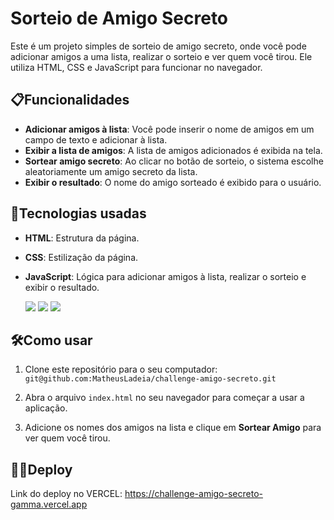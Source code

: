# Sorteio de Amigo Secreto

Este é um projeto simples de sorteio de amigo secreto, onde você pode adicionar amigos a uma lista, realizar o sorteio e ver quem você tirou. Ele utiliza HTML, CSS e JavaScript para funcionar no navegador.

## 📋Funcionalidades

- **Adicionar amigos à lista**: Você pode inserir o nome de amigos em um campo de texto e adicionar à lista.
- **Exibir a lista de amigos**: A lista de amigos adicionados é exibida na tela.
- **Sortear amigo secreto**: Ao clicar no botão de sorteio, o sistema escolhe aleatoriamente um amigo secreto da lista.
- **Exibir o resultado**: O nome do amigo sorteado é exibido para o usuário.

## 🚀Tecnologias usadas

- **HTML**: Estrutura da página.
- **CSS**: Estilização da página.
- **JavaScript**: Lógica para adicionar amigos à lista, realizar o sorteio e exibir o resultado.

  <div>
  <img src="https://img.shields.io/badge/HTML-239120?style=for-the-badge&logo=html5&logoColor=white">
  <img src="https://img.shields.io/badge/CSS-239120?style=for-the-badge&logo=css3&logoColor=white">
  <img src="https://img.shields.io/badge/JavaScript-F7DF1E?style=for-the-badge&logo=javascript&logoColor=black">
</div>

## 🛠️Como usar

1. Clone este repositório para o seu computador:
   `git@github.com:MatheusLadeia/challenge-amigo-secreto.git`

2. Abra o arquivo `index.html` no seu navegador para começar a usar a aplicação.

3. Adicione os nomes dos amigos na lista e clique em **Sortear Amigo** para ver quem você tirou.

## 👨‍💻Deploy
  Link do deploy no VERCEL: https://challenge-amigo-secreto-gamma.vercel.app
